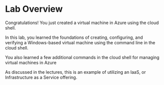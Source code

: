 # Lab Overview

Congratulations!  You just created a virtual machine in Azure using the cloud shell.

In this lab, you learned the foundations of creating, configuring, and verifying a Windows-based virtual machine using the command line in the cloud shell.

You also learned a few additional commands in the cloud shell for managing virtual machines in Azure

As discussed in the lectures, this is an example of utilizing an IaaS, or Infrastructure as a Service offering.
